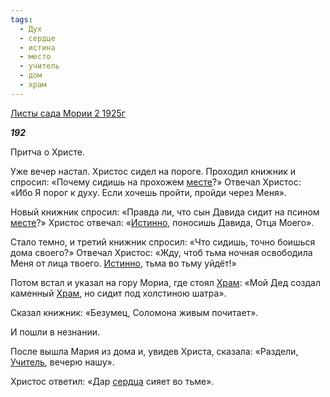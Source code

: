 ```yaml
---
tags:
  - Дух
  - сердце
  - истина
  - место
  - учитель
  - дом
  - храм
---
```

[Листы сада Мории 2 1925г](https://127.0.0.1:4002/agni/1925)

___192___

Притча о Христе.   

Уже вечер настал. Христос сидел на пороге. Проходил книжник и спросил: «Почему сидишь на прохожем [месте](../../../tags/#место)?» Отвечал Христос: «Ибо Я порог к духу. Если хочешь пройти, пройди через Меня».   

Новый книжник спросил: «Правда ли, что сын Давида сидит на псином [месте](../../../tags/#место)?» Христос отвечал: «[Истинно](../../../tags/#истина), поносишь Давида, Отца Моего».   

Стало темно, и третий книжник спросил: «Что сидишь, точно боишься дома своего?» Отвечал Христос: «Жду, чтоб тьма ночная освободила Меня от лица твоего. [Истинно](../../../tags/#истина), тьма во тьму уйдёт!»   

Потом встал и указал на гору Мориа, где стоял [Храм](../../../tags/#храм): «Мой Дед создал каменный [Храм](../../../tags/#храм), но сидит под холстиною шатра».   

Сказал книжник: «Безумец, Соломона живым почитает».   

И пошли в незнании.   

После вышла Мария из дома и, увидев Христа, сказала: «Раздели, [Учитель](../../../tags/#учитель), вечерю нашу».   

Христос ответил: «Дар [сердца](../../../tags/#сердце) сияет во тьме».   

